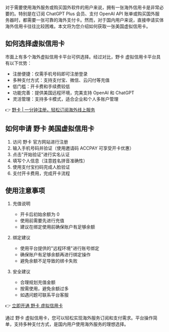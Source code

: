对于需要使用海外服务或购买国外软件的用户来说，拥有一张海外信用卡是非常必要的。特别是在订阅 ChatGPT Plus 会员、支付 OpenAI API 账单或购买国外服务器时，都需要一张可靠的海外支付卡。然而，对于国内用户来说，直接申请实体海外信用卡往往比较困难。本文将为您介绍如何获取一张美国虚拟信用卡。

## 如何选择虚拟信用卡

市面上有多个海外虚拟信用卡平台可供选择。经过对比，野卡 虚拟信用卡平台具有以下优势：

- 注册便捷：仅需手机号码即可注册登录
- 多种支付方式：支持支付宝、微信、云闪付等充值
- 低门槛：开卡费和手续费较低
- 功能完善：提供美国远程环境，完美支持 OpenAI 和 ChatGPT
- 灵活管理：支持多卡模式，适合企业和个人多账户管理

👉 [野卡 | 一分钟注册，轻松订阅海外线上服务](https://bit.ly/bewildcard)

## 如何申请 野卡 美国虚拟信用卡

1. 访问 野卡 官方网站进行注册
2. 输入手机号码并验证（使用邀请码 ACCPAY 可享受开卡优惠）
3. 点击"开始验证"进行实名认证
4. 填写个人信息（注意姓名拼音准确性）
5. 使用支付宝扫码完成人脸验证
6. 支付开卡费用，完成开卡流程

## 使用注意事项

1. 充值说明
   - 开卡后初始余额为 0
   - 使用前需要先进行充值
   - 建议在绑定使用前确保账户有足够余额

2. 绑定建议
   - 使用平台提供的"远程环境"进行账号绑定
   - 确保账户有足够余额再进行绑定操作
   - 避免余额不足导致的绑卡失败

3. 安全建议
   - 合理规划充值金额
   - 按需使用，避免余额过多
   - 如遇问题可联系平台客服

👉 [立即开通 野卡 虚拟信用卡](https://bit.ly/bewildcard)

通过 野卡 虚拟信用卡，您可以轻松实现海外服务订阅和支付需求。平台操作简单，支持多种支付方式，是国内用户使用海外服务的理想选择。